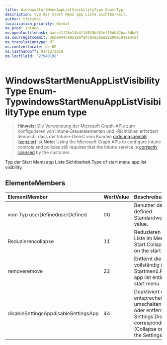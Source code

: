 ```yaml
---
title: WindowsStartMenuAppListVisibilityType Enum-Typ
description: Typ der Start Menü app Liste Sichtbarkeit.
author: tfitzmac
localization_priority: Normal
ms.prod: intune
ms.openlocfilehash: aaec41f28e14b4f14019bf62ef15db82baa5dbd5
ms.sourcegitcommit: 36be044c89a19af84c93e586e22200ec919e4c9f
ms.translationtype: MT
ms.contentlocale: de-DE
ms.lasthandoff: 01/12/2019
ms.locfileid: "27940190"
---
```

# <a name="windowsstartmenuapplistvisibilitytype-enum-type"></a><span data-ttu-id="db97c-103">WindowsStartMenuAppListVisibilityType Enum-Typ</span><span class="sxs-lookup"><span data-stu-id="db97c-103">windowsStartMenuAppListVisibilityType enum type</span></span>

> <span data-ttu-id="db97c-104">**Hinweis:** Die Verwendung der Microsoft Graph-APIs zum Konfigurieren von Intune-Steuerelementen und -Richtlinien erfordert dennoch, dass der Intune-Dienst vom Kunden [ordnungsgemäß lizenziert](https://go.microsoft.com/fwlink/?linkid=839381) ist.</span><span class="sxs-lookup"><span data-stu-id="db97c-104">**Note:** Using the Microsoft Graph APIs to configure Intune controls and policies still requires that the Intune service is [correctly licensed](https://go.microsoft.com/fwlink/?linkid=839381) by the customer.</span></span>

<span data-ttu-id="db97c-105">Typ der Start Menü app Liste Sichtbarkeit.</span><span class="sxs-lookup"><span data-stu-id="db97c-105">Type of start menu app list visibility.</span></span>
## <a name="members"></a><span data-ttu-id="db97c-106">Elemente</span><span class="sxs-lookup"><span data-stu-id="db97c-106">Members</span></span>
|<span data-ttu-id="db97c-107">Element</span><span class="sxs-lookup"><span data-stu-id="db97c-107">Member</span></span>|<span data-ttu-id="db97c-108">Wert</span><span class="sxs-lookup"><span data-stu-id="db97c-108">Value</span></span>|<span data-ttu-id="db97c-109">Beschreibung</span><span class="sxs-lookup"><span data-stu-id="db97c-109">Description</span></span>|
|:---|:---|:---|
|<span data-ttu-id="db97c-110">vom Typ userDefined</span><span class="sxs-lookup"><span data-stu-id="db97c-110">userDefined</span></span>|<span data-ttu-id="db97c-111">0</span><span class="sxs-lookup"><span data-stu-id="db97c-111">0</span></span>|<span data-ttu-id="db97c-112">Benutzer definiert.</span><span class="sxs-lookup"><span data-stu-id="db97c-112">User defined.</span></span> <span data-ttu-id="db97c-113">Standardwert.</span><span class="sxs-lookup"><span data-stu-id="db97c-113">Default value.</span></span>|
|<span data-ttu-id="db97c-114">Reduzieren</span><span class="sxs-lookup"><span data-stu-id="db97c-114">collapse</span></span>|<span data-ttu-id="db97c-115">1</span><span class="sxs-lookup"><span data-stu-id="db97c-115">1</span></span>|<span data-ttu-id="db97c-116">Reduzieren Sie die app-Liste im Menü Start.</span><span class="sxs-lookup"><span data-stu-id="db97c-116">Collapse the app list on the start menu.</span></span>|
|<span data-ttu-id="db97c-117">remove</span><span class="sxs-lookup"><span data-stu-id="db97c-117">remove</span></span>|<span data-ttu-id="db97c-118">2</span><span class="sxs-lookup"><span data-stu-id="db97c-118">2</span></span>|<span data-ttu-id="db97c-119">Entfernt die app-Liste vollständig über das Startmenü.</span><span class="sxs-lookup"><span data-stu-id="db97c-119">Removes the app list entirely from the start menu.</span></span>|
|<span data-ttu-id="db97c-120">disableSettingsApp</span><span class="sxs-lookup"><span data-stu-id="db97c-120">disableSettingsApp</span></span>|<span data-ttu-id="db97c-121">4</span><span class="sxs-lookup"><span data-stu-id="db97c-121">4</span></span>|<span data-ttu-id="db97c-122">Deaktiviert die entsprechenden umschalten (reduzieren oder entfernen) in der app Settings.</span><span class="sxs-lookup"><span data-stu-id="db97c-122">Disables the corresponding toggle (Collapse or Remove) in the Settings app.</span></span>|



